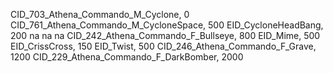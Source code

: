 CID_703_Athena_Commando_M_Cyclone, 0
CID_761_Athena_Commando_M_CycloneSpace, 500
EID_CycloneHeadBang, 200
na
na
na
CID_242_Athena_Commando_F_Bullseye, 800
EID_Mime, 500
EID_CrissCross, 150
EID_Twist, 500
CID_246_Athena_Commando_F_Grave, 1200
CID_229_Athena_Commando_F_DarkBomber, 2000
